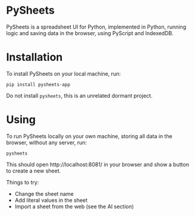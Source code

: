 # PySheets

PySheets is a spreadsheet UI for Python, implemented in Python, running logic and saving data in the browser, using PyScript and IndexedDB.
  
# Installation

To install PySheets on your local machine, run:

```
pip install pysheets-app
```

Do not install `pysheets`, this is an unrelated dormant project.

# Using

To run PySheets locally on your own machine, storing all data in the browser, without any server, run:

```
pysheets
```

This should open http://localhost:8081/ in your browser and show a button to create a new sheet.

Things to try:
 - Change the sheet name
 - Add literal values in the sheet
 - Import a sheet from the web (see the AI section)


